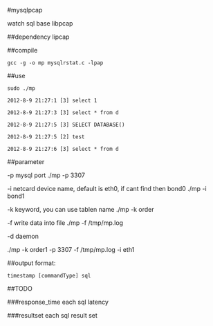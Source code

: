 #mysqlpcap

watch sql base libpcap


##dependency
lipcap


##compile

	gcc -g -o mp mysqlrstat.c -lpap


##use

	sudo ./mp

	2012-8-9 21:27:1 [3] select 1

	2012-8-9 21:27:3 [3] select * from d

	2012-8-9 21:27:5 [3] SELECT DATABASE()

	2012-8-9 21:27:5 [2] test

	2012-8-9 21:27:6 [3] select * from d


##parameter

-p mysql port
	./mp -p 3307

-i netcard device name, default is eth0, if cant find then bond0
	./mp -i bond1

-k keyword, you can use tablen name
	./mp -k order

-f write data into file
	./mp -f /tmp/mp.log

-d daemon

./mp -k order1 -p 3307 -f /tmp/mp.log -i eth1


##output format:

	timestamp [commandType] sql


##TODO

###response_time
	each sql latency 

###resultset
	each sql result set


